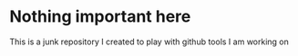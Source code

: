 # Nothing important here

This is a junk repository I created to play with github tools I am working on
